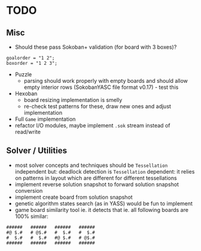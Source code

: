 # TODO

## Misc

- Should these pass Sokoban+ validation (for board with 3 boxes)?
~~~
goalorder = "1 2";
boxorder = "1 2 3";
~~~
- Puzzle
  + parsing should work properly with empty boards and should allow empty
    interior rows (SokobanYASC file format v0.17) - test this
- Hexoban
  + board resizing implementation is smelly
  + re-check test patterns for these, draw new ones and adjust implementation
- Full `Game` implementation
- refactor I/O modules, maybe implement `.sok` stream instead of read/write

## Solver / Utilities

- most solver concepts and techniques should be `Tessellation` independent but:
  deadlock detection is `Tessellation` dependent: it relies on patterns in
  layout which are different for different tessellations
- implement reverse solution snapshot to forward solution snapshot conversion
- implement create board from solution snapshot
- genetic algorithm states search (as in YASS) would be fun to implement
- game board similarity tool ie. it detects that ie. all following boards are 100% similar:
~~~
######   ######   ######   ######
#@ $.#   # @$.#   #  $.#   #  $.#
#  $.#   #  $.#   #@ $.#   # @$.#
######   ######   ######   ######
~~~
